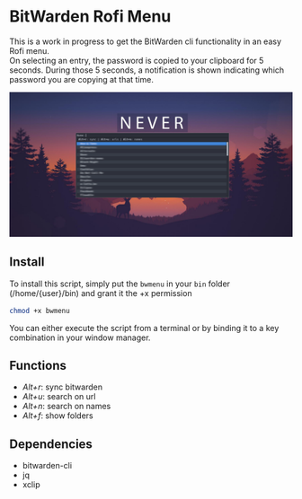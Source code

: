 # BitWarden Rofi Menu

This is a work in progress to get the BitWarden cli functionality in an easy Rofi menu.  
On selecting an entry, the password is copied to your clipboard for 5 seconds. During those 5 seconds, a notification is shown indicating which password you are copying at that time.

![bitwarden-rofi](img/screenshot1.png)

## Install
To install this script, simply put the `bwmenu` in your `bin` folder (/home/{user}/bin) and grant it the +x permission
```bash
chmod +x bwmenu
```

You can either execute the script from a terminal or by binding it to a key combination in your window manager.

## Functions

  - *Alt+r*: sync bitwarden
  - *Alt+u*: search on url
  - *Alt+n*: search on names
  - *Alt+f*: show folders

## Dependencies

- bitwarden-cli
- jq
- xclip
